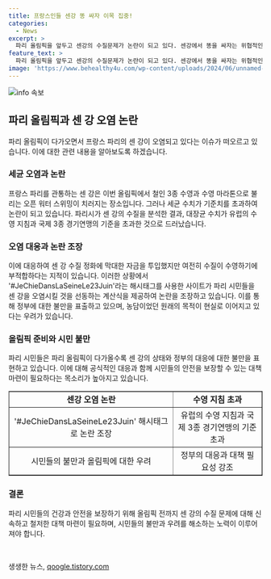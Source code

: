 ```yaml
---
title: 프랑스인들 센강 똥 싸자 이목 집중!
categories:
  - News
excerpt: >
  파리 올림픽을 앞두고 센강의 수질문제가 논란이 되고 있다. 센강에서 똥을 싸자는 위협적인 캠페인이 나와 파리 시민들을 놀라게 했다. 센강은 이번 올림픽에서 오픈 워터 스위밍이 치러질 예정이지만, 수질이 좋지 않아 대장균 등 세균이 기준치를 초과했다. 파리 시민들을 센강 오염에 대해 경각심을 가지게 하고 정부의 노력 부족을 비판하는 캠페인으로, 논란이 계속되고 있다.
feature_text: >
  파리 올림픽을 앞두고 센강의 수질문제가 논란이 되고 있다. 센강에서 똥을 싸자는 위협적인 캠페인이 나와 파리 시민들을 놀라게 했다. 센강은 이번 올림픽에서 오픈 워터 스위밍이 치러질 예정이지만, 수질이 좋지 않아 대장균 등 세균이 기준치를 초과했다. 파리 시민들을 센강 오염에 대해 경각심을 가지게 하고 정부의 노력 부족을 비판하는 캠페인으로, 논란이 계속되고 있다.
image: 'https://www.behealthy4u.com/wp-content/uploads/2024/06/unnamed-file.png'
---
```


<p><img src="https://www.behealthy4u.com/wp-content/uploads/2024/06/unnamed-file.png" alt="info 속보" /></p>

<h2 data-ke-size="size26">파리 올림픽과 센 강 오염 논란</h2>

<p data-ke-size="size16">파리 올림픽이 다가오면서 프랑스 파리의 센 강이 오염되고 있다는 이슈가 떠오르고 있습니다. 이에 대한 관련 내용을 알아보도록 하겠습니다.</p>

<h3><b>세균 오염과 논란</b></h3>

<p data-ke-size="size16">프랑스 파리를 관통하는 센 강은 이번 올림픽에서 철인 3종 수영과 수영 마라톤으로 불리는 오픈 워터 스위밍이 치러지는 장소입니다. 그러나 세균 수치가 기준치를 초과하여 논란이 되고 있습니다. 파리시가 센 강의 수질을 분석한 결과, 대장균 수치가 유럽의 수영 지침과 국제 3종 경기연맹의 기준을 초과한 것으로 드러났습니다.</p>

<h3><b>오염 대응과 논란 조장</b></h3>

<p data-ke-size="size16">이에 대응하여 센 강 수질 정화에 막대한 자금을 투입했지만 여전히 수질이 수영하기에 부적합하다는 지적이 있습니다. 이러한 상황에서 '#JeChieDansLaSeineLe23Juin'라는 해시태그를 사용한 사이트가 파리 시민들을 센 강을 오염시킬 것을 선동하는 계산식을 제공하여 논란을 조장하고 있습니다. 이를 통해 정부에 대한 불만을 표출하고 있으며, 농담이었던 원래의 목적이 현실로 이어지고 있다는 우려가 있습니다.</p>

<h3><b>올림픽 준비와 시민 불만</b></h3>

<p data-ke-size="size16">파리 시민들은 파리 올림픽이 다가올수록 센 강의 상태와 정부의 대응에 대한 불만을 표현하고 있습니다. 이에 대해 공식적인 대응과 함께 시민들의 안전을 보장할 수 있는 대책 마련이 필요하다는 목소리가 높아지고 있습니다.</p>

<table style="width: 100%;" border="1">
<tbody>
<tr>
<td style="text-align: center; height: 17px;"><b>센강 오염 논란</b></td>
<td style="text-align: center; height: 17px;"><b>수영 지침 초과</b></td>
</tr>
<tr>
<td style="text-align: center; height: 17px;">'#JeChieDansLaSeineLe23Juin' 해시태그로 논란 조장</td>
<td style="text-align: center; height: 17px;">유럽의 수영 지침과 국제 3종 경기연맹의 기준 초과</td>
</tr>
<tr>
<td style="text-align: center; height: 17px;">시민들의 불만과 올림픽에 대한 우려</td>
<td style="text-align: center; height: 17px;">정부의 대응과 대책 필요성 강조</td>
</tr>
</tbody>
</table>

<h3><b>결론</b></h3>

<p data-ke-size="size16">파리 시민들의 건강과 안전을 보장하기 위해 올림픽 전까지 센 강의 수질 문제에 대해 신속하고 철저한 대책 마련이 필요하며, 시민들의 불만과 우려를 해소하는 노력이 이루어져야 합니다.</p>

<p data-ke-size="size16">&nbsp;</p>
생생한 뉴스, <a href="https://qoogle.tistory.com" rel="dofollow">qoogle.tistory.com</a>


